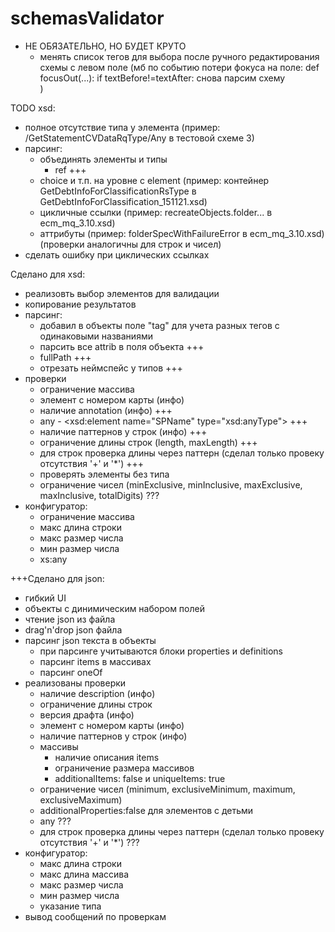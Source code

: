 # schemasValidator

-   НЕ ОБЯЗАТЕЛЬНО, НО БУДЕТ КРУТО
    -   менять список тегов для выбора после ручного редактирования схемы с левом поле
        (мб по событию потери фокуса на поле: 
            def focusOut(...):
                if textBefore!=textAfter:
                    снова парсим схему    
        )   

TODO xsd:
-   полное отсутствие типа у элемента
    (пример: /GetStatementCVDataRqType/Any в тестовой схеме 3)
-   парсинг:
    -   объединять элементы и типы
        -   ref +++
    -   choice  и т.п. на уровне с element
        (пример: контейнер GetDebtInfoForClassificationRsType 
        в GetDebtInfoForClassification_151121.xsd)
    -   цикличные ссылки
        (пример: recreateObjects.folder... в ecm_mq_3.10.xsd)
    -   аттрибуты 
        (пример: folderSpecWithFailureError в ecm_mq_3.10.xsd)
        (проверки аналогичны для строк и чисел)
-   сделать ошибку при циклических ссылках
    

Сделано для xsd:
-   реализовть выбор элементов для валидации
-   копирование результатов 
-   парсинг:
    -   добавил в объекты поле "tag" для учета разных тегов с одинаковыми названиями 
    -   парсить все attrib в поля объекта +++
    -   fullPath +++
    -   отрезать неймспейс у типов +++
-   проверки
    -   ограничение массива
    -   элемент с номером карты   (инфо)
    -   наличие annotation (инфо)   +++
    -   any  - <xsd:element name="SPName" type="xsd:anyType">   +++
    -   наличие паттернов у строк   (инфо)  +++
    -   ограничение длины строк (length, maxLength) +++
    -   для строк проверка длины через паттерн 
        (сделал только провеку отсутствия '+' и '*')    +++
    -   проверять элементы без типа
    -   ограничение чисел (minExclusive, minInclusive, maxExclusive, maxInclusive, totalDigits) ???
-   конфигуратор:
    -   ограничение массива
    -   макс длина строки
    -   макс размер числа
    -   мин размер числа
    -   xs:any
    
+++Сделано для json:
-   гибкий UI
-   объекты с динимическим набором полей
-   чтение json из файла
-   drag'n'drop json файла
-   парсинг json текста в объекты
    -   при парсинге учитываются блоки properties и definitions
    -   парсинг items в массивах
    -   парсинг oneOf
-   реализованы проверки
    -   наличие description (инфо)
    -   ограничение длины строк
    -   версия драфта   (инфо)
    -   элемент с номером карты   (инфо)
    -   наличие паттернов у строк   (инфо)
    -   массивы
        -   наличие описания items
        -   ограничение размера массивов
        -   additionalItems: false и uniqueItems: true
    -   ограничение чисел (minimum, exclusiveMinimum, maximum, exclusiveMaximum)
    -   additionalProperties:false для элементов с детьми
    -   any ???
    -   для строк проверка длины через паттерн
        (сделал только провеку отсутствия '+' и '*') ???
-   конфигуратор:
    -   макс длина строки
    -   макс длина массива
    -   макс размер числа
    -   мин размер числа
    -   указание типа
-   вывод сообщений по проверкам